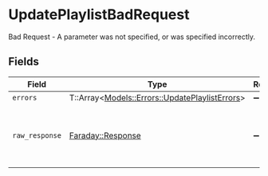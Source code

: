 # UpdatePlaylistBadRequest

Bad Request - A parameter was not specified, or was specified incorrectly.


## Fields

| Field                                                                                         | Type                                                                                          | Required                                                                                      | Description                                                                                   |
| --------------------------------------------------------------------------------------------- | --------------------------------------------------------------------------------------------- | --------------------------------------------------------------------------------------------- | --------------------------------------------------------------------------------------------- |
| `errors`                                                                                      | T::Array<[Models::Errors::UpdatePlaylistErrors](../../models/errors/updateplaylisterrors.md)> | :heavy_minus_sign:                                                                            | N/A                                                                                           |
| `raw_response`                                                                                | [Faraday::Response](https://www.rubydoc.info/gems/faraday/Faraday/Response)                   | :heavy_minus_sign:                                                                            | Raw HTTP response; suitable for custom response parsing                                       |
